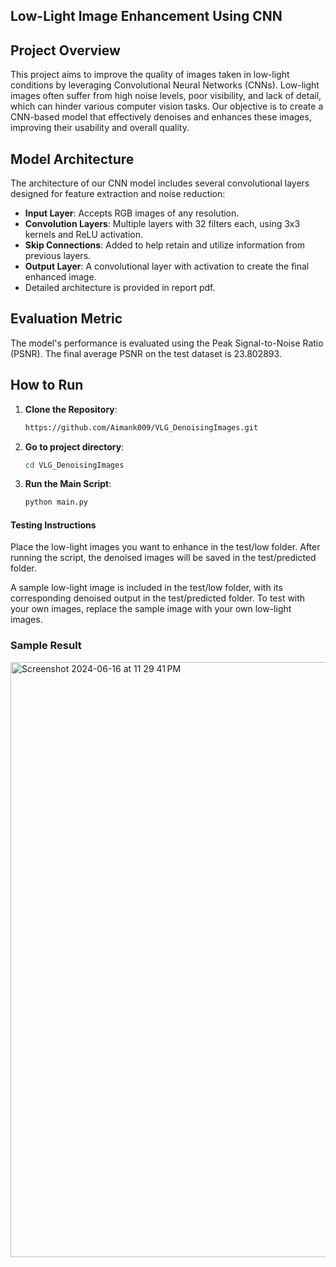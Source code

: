 ## Low-Light Image Enhancement Using CNN
## Project Overview
This project aims to improve the quality of images taken in low-light conditions by leveraging Convolutional Neural Networks (CNNs). Low-light images often suffer from high noise levels, poor visibility, and lack of detail, which can hinder various computer vision tasks. Our objective is to create a CNN-based model that effectively denoises and enhances these images, improving their usability and overall quality.

## Model Architecture
The architecture of our CNN model includes several convolutional layers designed for feature extraction and noise reduction:
- **Input Layer**: Accepts RGB images of any resolution.
- **Convolution Layers**: Multiple layers with 32 filters each, using 3x3 kernels and ReLU activation.
- **Skip Connections**: Added to help retain and utilize information from previous layers.
- **Output Layer**: A convolutional layer with activation to create the final enhanced image.
- Detailed architecture is provided in report pdf.

## Evaluation Metric
The model's performance is evaluated using the Peak Signal-to-Noise Ratio (PSNR). The final average PSNR on the test dataset is 23.802893.

## How to Run
1. **Clone the Repository**:
    ```sh
   https://github.com/Aimank009/VLG_DenoisingImages.git
    ```
2. **Go to project directory**:
    ```sh
    cd VLG_DenoisingImages
    ```
3. **Run the Main Script**:
    ```sh
    python main.py
    ```
#### Testing Instructions
Place the low-light images you want to enhance in the test/low folder. After running the script, the denoised images will be saved in the test/predicted folder.

A sample low-light image is included in the test/low folder, with its corresponding denoised output in the test/predicted folder. To test with your own images, replace the sample image with your own low-light images.
### Sample Result

<img width="952" alt="Screenshot 2024-06-16 at 11 29 41 PM" src="https://github.com/Aimank009/VLG_DenoisingImages/assets/128082668/e9cf1932-1705-418c-a4c8-e6da609baa96">

